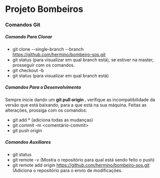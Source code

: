 # Projeto Bombeiros

### Comandos Git

##### Comando Para Clonar
- git clone --single-branch --branch <nome-do-branch> https://github.com/hermino/bombeiro-sos.git
- git status (para visualizar em qual branch está), se estiver na master, prosseguir com os comandos.
- git checkout -b <nome-do-branch>
- git status (para visualizar em qual branch está)
  
##### Comandos Para o Desenvolvimento

Sempre inicie dando um **git pull origin <nome-do-branch>**, verifique as incompatibilidade da versão que está baixando, para a que está na sua máquina.
Feitas as alterações, prossiga com os comandos:
  
- git add * (adiciona todas as mudanças)
- git commit -m <comentário-commit>
- git push origin <nome-do-branch>
  
##### Comandos Auxiliares

- git status
- git remote -v (Mostra o repositório para qual está sendo feito o push)
- git remote add origin https://github.com/hermino/bombeiro-sos.git (Adiciona o repositório para o envio de modificações.
